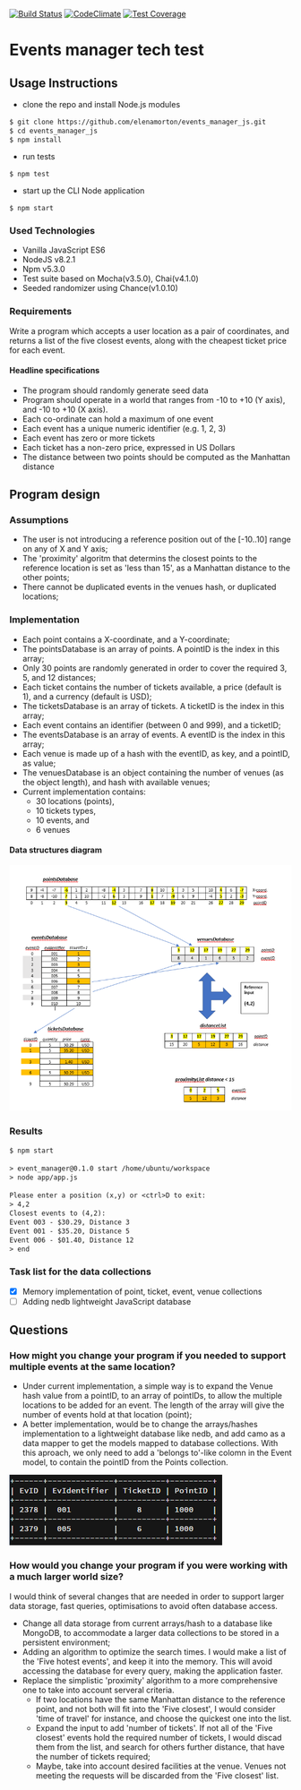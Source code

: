 [![Build Status](https://travis-ci.org/elenamorton/events_manager_js.svg?branch=master)](https://travis-ci.org/elenamorton/events_manager_js)
[![CodeClimate](https://codeclimate.com/github/elenamorton/events_manager_js/badges/gpa.svg)](https://codeclimate.com/github/elenamorton/events_manager_js)
[![Test Coverage](https://codeclimate.com/github/elenamorton/events_manager_js/badges/coverage.svg)](https://codeclimate.com/github/elenamorton/events_manager_js/coverage)

# Events manager tech test

## Usage Instructions
* clone the repo and install Node.js modules
```shell
$ git clone https://github.com/elenamorton/events_manager_js.git
$ cd events_manager_js
$ npm install
```
* run tests
```shell
$ npm test
```
* start up the CLI Node application
```shell
$ npm start
```

### Used Technologies
* Vanilla JavaScript ES6
* NodeJS v8.2.1
* Npm v5.3.0
* Test suite based on Mocha(v3.5.0), Chai(v4.1.0)
* Seeded randomizer using Chance(v1.0.10)

### Requirements

Write a program which accepts a user location as a pair of coordinates, and returns a list of the five closest events, along with the cheapest ticket price for each event.

#### Headline specifications

 * The program should randomly generate seed data
 * Program should operate in a world that ranges from -10 to +10 (Y axis), and -10 to +10 (X axis). 
 * Each co-ordinate can hold a maximum of one event
 * Each event has a unique numeric identifier (e.g. 1, 2, 3)
 * Each event has zero or more tickets
 * Each ticket has a non-zero price, expressed in US Dollars
 * The distance between two points should be computed as the Manhattan distance

## Program design

### Assumptions
 * The user is not introducing a reference position out of the [-10..10] range on any of X and Y axis;
 * The 'proximity' algoritm that determins the closest points to the reference location is set as 'less than 15', as a Manhattan distance to the other points;
 * There cannot be duplicated events in the venues hash, or duplicated locations;


### Implementation

 * Each point contains a X-coordinate, and a Y-coordinate;
 * The pointsDatabase is an array of points. A pointID is the index in this array;
 * Only 30 points are randomly generated in order to cover the required 3, 5, and 12 distances; 
 * Each ticket contains the number of tickets available, a price (default is 1), and a currency (default is USD);
 * The ticketsDatabase is an array of tickets. A ticketID is the index in this array;
 * Each event contains an identifier (between 0 and 999), and a ticketID;
 * The eventsDatabase is an array of events. A eventID is the index in this array;
 * Each venue is made up of a hash with the eventID, as key, and a pointID, as value;
 * The venuesDatabase is an object containing the number of venues (as the object length), and hash with available venues;
 * Current implementation contains:  
   - 30 locations (points),
   - 10 tickets types,
   - 10 events, and
   - 6 venues

#### Data structures diagram
![Data Structures Diagram](data_structures.png)

### Results

```shell
$ npm start

> event_manager@0.1.0 start /home/ubuntu/workspace
> node app/app.js

Please enter a position (x,y) or <ctrl>D to exit:
> 4,2
Closest events to (4,2):
Event 003 - $30.29, Distance 3
Event 001 - $35.20, Distance 5
Event 006 - $01.40, Distance 12
> end
```
### Task list for the data collections

 - [x] Memory implementation of point, ticket, event, venue collections
 - [ ] Adding nedb lightweight JavaScript database

## Questions

### How might you change your program if you needed to support multiple events at the same location?
- Under current implementation, a simple way is to expand the Venue hash value from a pointID, to an array of pointIDs, 
to allow the multiple locations to be added for an event. The length of the array will give the number of events hold at that location (point);
- A better implementation, would be to change the arrays/hashes implementation to a lightweight database like nedb, and add camo as a data mapper to get the models mapped to database collections.
With this aproach, we only need to add a 'belongs to'-like colomn in the Event model, to contain the pointID from the Points collection. 

![Multiple Events](multiple_events.png)

### How would you change your program if you were working with a much larger world size?
I would think of several changes that are needed in order to support larger data storage, fast queries, optimisations to avoid often database access.
- Change all data storage from current arrays/hash to a database like MongoDB, to accommodate a larger data collections to be stored in a persistent environment;
- Adding an algorithm to optimize the search times. I would make a list of the 'Five hotest events', and keep it into the memory. This will avoid accessing the database for every query, making the application faster. 
- Replace the simplistic 'proximity' algorithm to a more comprehensive one to take into account serveral criteria. 
  - If two locations have the same Manhattan distance to the reference point, and not both will fit into the 'Five closest', I would consider 'time of travel' for instance, and choose the quickest one into the list. 
  - Expand the input to add 'number of tickets'. If not all of the 'Five closest' events hold the required number of tickets, I would discad them from the list, and search for others further distance, that have the number of tickets required;
  - Maybe, take into account desired facilities at the venue. Venues not meeting the requests will be discarded from the 'Five closest' list. 